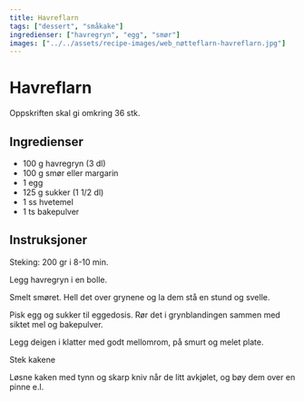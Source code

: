 ```yaml
---
title: Havreflarn
tags: ["dessert", "småkake"]
ingredienser: ["havregryn", "egg", "smør"]
images: ["../../assets/recipe-images/web_nøtteflarn-havreflarn.jpg"]
---
```


# Havreflarn

Oppskriften skal gi omkring 36 stk.

## Ingredienser

- 100 g havregryn (3 dl)
- 100 g smør eller margarin
- 1 egg
- 125 g sukker (1 1/2 dl)
- 1 ss hvetemel
- 1 ts bakepulver

## Instruksjoner

Steking: 200 gr i 8-10 min.

Legg havregryn i en bolle.

Smelt smøret. Hell det over grynene og la dem stå en stund og svelle.

Pisk egg og sukker til eggedosis. Rør det i grynblandingen sammen med siktet mel og bakepulver.

Legg deigen i klatter med godt mellomrom, på smurt og melet plate.

Stek kakene

Løsne kaken med tynn og skarp kniv når de litt avkjølet, og bøy dem over en pinne e.l.
